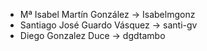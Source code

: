* Mª Isabel Martín González  -> Isabelmgonz 
* Santiago José Guardo Vásquez -> santi-gv 
* Diego Gonzalez Duce  -> dgdtambo 

